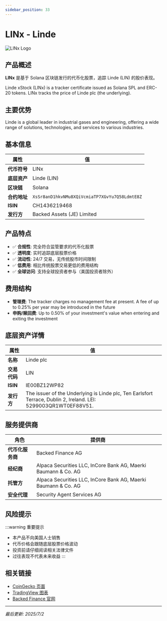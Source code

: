 ```yaml
---
sidebar_position: 33
---
```


# LINx - Linde

![LINx Logo](/img/tokens/linx.svg)

## 产品概述

**LINx** 是基于 Solana 区块链发行的代币化股票，追踪 Linde (LIN) 的股价表现。

Linde xStock (LINx) is a tracker certificate issued as Solana SPL and ERC-20 tokens. LINx tracks the price of Linde plc (the underlying).

## 主要优势

Linde is a global leader in industrial gases and engineering, offering a wide range of solutions, technologies, and services to various industries.


## 基本信息

| 属性 | 值 |
|------|----|
| **代币符号** | LINx |
| **底层资产** | Linde (LIN) |
| **区块链** | Solana |
| **合约地址** | `XsSr8anD1hkvNMu8XQiVcmiaTP7XGvYu7Q58LdmtE8Z` |
| **ISIN** | CH1436219468 |
| **发行方** | Backed Assets (JE) Limited |

## 产品特点

- ✅ **合规性**: 完全符合监管要求的代币化股票
- ✅ **透明度**: 实时追踪底层股票价格
- ✅ **流动性**: 24/7 交易，无传统股市时间限制
- ✅ **低费用**: 相比传统股票交易更低的费用结构
- ✅ **全球访问**: 支持全球投资者参与（美国投资者除外）

## 费用结构

- **管理费**: The tracker charges no management fee at present. A fee of up to 0.25% per year may be introduced in the future
- **申购/赎回费**: Up to 0.50% of your investment's value when entering and exiting the investment

## 底层资产详情

| 属性 | 值 |
|------|----|
| **名称** | Linde plc |
| **交易代码** | LIN |
| **ISIN** | IE00BZ12WP82 |
| **发行方** | The issuer of the Underlying is Linde plc, Ten Earlsfort Terrace, Dublin 2, Ireland. LEI: 5299003QR1WT0EF88V51. |

## 服务提供商

| 角色 | 提供商 |
|------|----|
| **代币化服务商** | Backed Finance AG |
| **经纪商** | Alpaca Securities LLC, InCore Bank AG, Maerki Baumann & Co. AG |
| **托管方** | Alpaca Securities LLC, InCore Bank AG, Maerki Baumann & Co. AG |
| **安全代理** | Security Agent Services AG |

## 风险提示

:::warning 重要提示
- 本产品不向美国人士销售
- 代币价格会跟随底层股票价格波动
- 投资前请仔细阅读相关法律文件
- 过往表现不代表未来收益
:::

## 相关链接

- [CoinGecko 页面](https://www.coingecko.com/)
- [TradingView 图表](https://www.tradingview.com/)
- [Backed Finance 官网](https://backed.fi/)

---

*最后更新: 2025/7/2*
